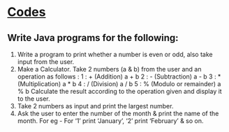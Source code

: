 # [Codes](./Codes)

## Write Java programs for the following:

1. Write a program to print whether a number is even or odd, also take input from the user.
2. Make a Calculator. Take 2 numbers (a & b) from the user and an operation as follows : 
	1 : + (Addition) a + b
    2 : - (Subtraction) a - b
    3 : * (Multiplication) a * b
    4 : / (Division) a / b
    5 : % (Modulo or remainder) a % b
    Calculate the result according to the operation given and display it to the user.
3. Take 2 numbers as input and print the largest number.
4. Ask the user to enter the number of the month & print the name of the month. For eg - For ‘1’ print ‘January’, ‘2’ print ‘February’ & so on.